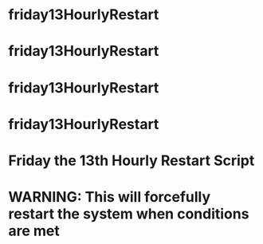 # friday13HourlyRestart
# friday13HourlyRestart
# friday13HourlyRestart
# friday13HourlyRestart
# Friday the 13th Hourly Restart Script
# WARNING: This will forcefully restart the system when conditions are met
